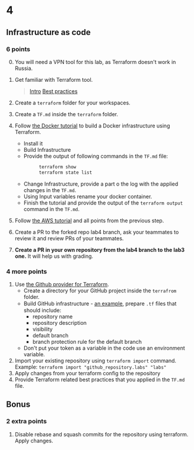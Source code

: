 # 4

## Infrastructure as code

### 6 points

0. You will need a VPN tool for this lab, as Terraform doesn't work in Russia.

1. Get familiar with Terraform tool.
   > [Intro](https://www.terraform.io/intro/index.html)
   > [Best practices](https://www.terraform.io/docs/cloud/guides/recommended-practices/index.html)
2. Create a `terraform` folder for your workspaces.
3. Create a `TF.md` inside the `terraform` folder.
4. Follow [the Docker tutorial](https://learn.hashicorp.com/collections/terraform/docker-get-started) to build a Docker infrastructure using Terraform.
    * Install it
    * Build Infrastructure
    * Provide the output of following commands in the `TF.md` file:
   ```sh
            terraform show
            terraform state list
   ```

    *  Change Infrastructure, provide a part o the log with the applied changes in the `TF.md`.
    *  Using Input variables rename your docker container.
    *  Finish the tutorial and provide the output of the `terraform output` command in the `TF.md`.

5. Follow [the AWS tutorial](https://learn.hashicorp.com/tutorials/terraform/aws-build?in=terraform/aws-get-started) and all points from the previous step.
6. Create a PR to the forked repo lab4 branch, ask your teammates to review it and review PRs of your teammates.
7. **Create a PR in your own repository from the lab4 branch to the lab3 one.** It will help us with grading.

### 4 more points

1. Use [the Github provider for Terraform](https://registry.terraform.io/providers/integrations/github/latest/docs).
    * Create a directory for your GitHub project inside the `terrafrom` folder.
    * Build GitHub infrastructure - [an example](https://dev.to/pwd9000/manage-and-maintain-github-with-terraform-2k86), prepare `.tf` ﬁles that should include:
        * repository name
        * repository description
        * visibility
        * default branch
        * branch protection rule for the default branch
    * Don't put your token as a variable in the code use an environment variable.
2. Import your existing repository using `terraform import` command. Example: `terraform import "github_repository.labs" "labs"`
3. Apply changes from your terraform config to the repository
4.  Provide Terraform related best practices that you applied in the `TF.md` file.

## Bonus

### 2 extra points

1. Disable rebase and squash commits for the repository using terraform. Apply changes.
